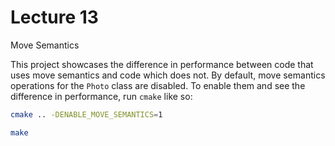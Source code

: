 # Lecture 13

Move Semantics

This project showcases the difference in performance between code that uses move semantics and code which does not. By default, move semantics operations for the `Photo` class are disabled. To enable them and see the difference in performance, run `cmake` like so:

```sh
cmake .. -DENABLE_MOVE_SEMANTICS=1

make
```



